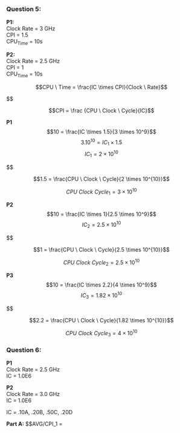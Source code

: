 ### Question 5: 
**P1:** <br>
Clock Rate = 3 GHz <br>
CPI = 1.5 <br>
CPU<sub>Time</sub> = 10s <br> 

**P2:** <br>
Clock Rate = 2.5 GHz <br>
CPI = 1 <br>
CPU<sub>Time</sub> = 10s <br>

$$CPU \ Time = \frac{IC \times CPI}{Clock \ Rate}$$ 

$$\$$

$$CPI = \frac {CPU \ Clock \ Cycle}{IC}$$

**P1** <br>
$$10 = \frac{IC \times 1.5}{3 \times 10^9}$$
$$3.10^{10} = IC_1 \times 1.5$$
$$IC_1 = 2 \times 10^{10}$$

$$\$$

$$1.5 = \frac{CPU \ Clock \ Cycle}{2 \times 10^{10}}$$

$$CPU \ Clock \ Cycle_1 = 3 \times 10^{10}$$

**P2** <br>
$$10 = \frac{IC \times 1}{2.5 \times 10^9}$$
$$IC_2 = 2.5 \times 10^{10}$$

$$\$$

$$1 = \frac{CPU \ Clock \ Cycle}{2.5 \times 10^{10}}$$

$$CPU \ Clock \ Cycle_2 = 2.5 \times 10^{10}$$

**P3** <br>
$$10 = \frac{IC \times 2.2}{4 \times 10^9}$$
$$IC_3 = 1.82 \times 10^{10}$$

$$\$$

$$2.2 = \frac{CPU \ Clock \ Cycle}{1.82 \times 10^{10}}$$

$$CPU \ Clock \ Cycle_3 = 4 \times 10^{10}$$


### Question 6:
**P1**<br>
Clock Rate = 2.5 GHz<br>
IC = 1.0E6<br>

**P2**<br>
Clock Rate = 3.0 GHz<br>
IC = 1.0E6<br>

IC = .10A, .20B, .50C, .20D

**Part A:**
$$AVG/CPI_1 = 




